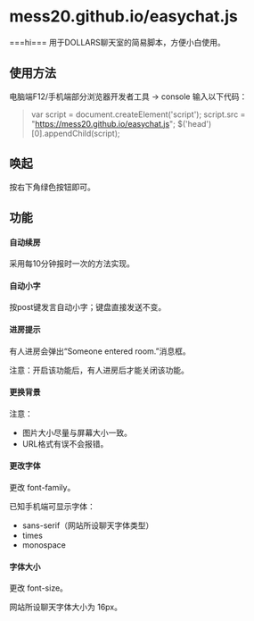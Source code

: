 # mess20.github.io/easychat.js
===hi===
用于DOLLARS聊天室的简易脚本，方便小白使用。

## 使用方法
电脑端F12/手机端部分浏览器开发者工具 → console 输入以下代码：

> var script = document.createElement('script');
script.src = "https://mess20.github.io/easychat.js";
$('head')[0].appendChild(script);


## 唤起
按右下角绿色按钮即可。

## 功能
#### 自动续房
采用每10分钟报时一次的方法实现。

#### 自动小字
按post键发言自动小字；键盘直接发送不变。

#### 进房提示
有人进房会弹出“Someone entered room.”消息框。

注意：开启该功能后，有人进房后才能关闭该功能。

#### 更换背景

注意：
- 图片大小尽量与屏幕大小一致。
- URL格式有误不会报错。

#### 更改字体
更改 font-family。

已知手机端可显示字体：
- sans-serif（网站所设聊天字体类型）
- times
- monospace

#### 字体大小
更改 font-size。

网站所设聊天字体大小为 16px。













